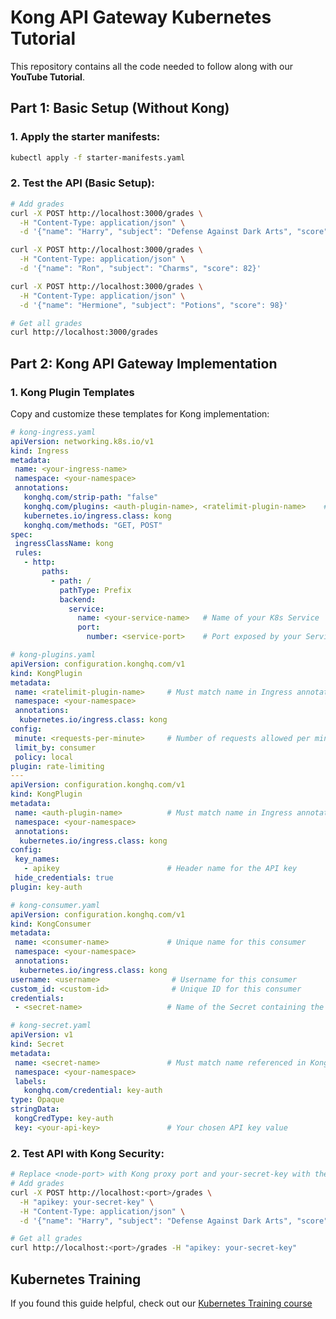 # Kong API Gateway Kubernetes Tutorial
This repository contains all the code needed to follow along with our **YouTube Tutorial**.

## Part 1: Basic Setup (Without Kong)

### 1. Apply the starter manifests:
```bash
kubectl apply -f starter-manifests.yaml
```

### 2. Test the API (Basic Setup):
```bash
# Add grades
curl -X POST http://localhost:3000/grades \
  -H "Content-Type: application/json" \
  -d '{"name": "Harry", "subject": "Defense Against Dark Arts", "score": 95}'

curl -X POST http://localhost:3000/grades \
  -H "Content-Type: application/json" \
  -d '{"name": "Ron", "subject": "Charms", "score": 82}'

curl -X POST http://localhost:3000/grades \
  -H "Content-Type: application/json" \
  -d '{"name": "Hermione", "subject": "Potions", "score": 98}'

# Get all grades
curl http://localhost:3000/grades
```

## Part 2: Kong API Gateway Implementation

### 1. Kong Plugin Templates
Copy and customize these templates for Kong implementation:

```yaml
# kong-ingress.yaml
apiVersion: networking.k8s.io/v1
kind: Ingress
metadata:
 name: <your-ingress-name>
 namespace: <your-namespace>
 annotations:
   konghq.com/strip-path: "false"
   konghq.com/plugins: <auth-plugin-name>, <ratelimit-plugin-name>    # Plugin names referenced in KongPlugin resources
   kubernetes.io/ingress.class: kong
   konghq.com/methods: "GET, POST"  
spec:
 ingressClassName: kong
 rules:
   - http:
       paths:
         - path: /
           pathType: Prefix
           backend:
             service:
               name: <your-service-name>   # Name of your K8s Service
               port:
                 number: <service-port>    # Port exposed by your Service

# kong-plugins.yaml
apiVersion: configuration.konghq.com/v1
kind: KongPlugin
metadata:
 name: <ratelimit-plugin-name>     # Must match name in Ingress annotation
 namespace: <your-namespace>
 annotations:
  kubernetes.io/ingress.class: kong
config:
 minute: <requests-per-minute>     # Number of requests allowed per minute
 limit_by: consumer
 policy: local
plugin: rate-limiting
---
apiVersion: configuration.konghq.com/v1
kind: KongPlugin
metadata:
 name: <auth-plugin-name>          # Must match name in Ingress annotation
 namespace: <your-namespace>
 annotations:
  kubernetes.io/ingress.class: kong
config:
 key_names:
   - apikey                        # Header name for the API key
 hide_credentials: true
plugin: key-auth

# kong-consumer.yaml
apiVersion: configuration.konghq.com/v1
kind: KongConsumer
metadata:
 name: <consumer-name>             # Unique name for this consumer
 namespace: <your-namespace>
 annotations:
  kubernetes.io/ingress.class: kong
username: <username>                # Username for this consumer
custom_id: <custom-id>              # Unique ID for this consumer
credentials:
 - <secret-name>                   # Name of the Secret containing the API key

# kong-secret.yaml
apiVersion: v1
kind: Secret
metadata:
 name: <secret-name>               # Must match name referenced in KongConsumer
 namespace: <your-namespace>
 labels:
   konghq.com/credential: key-auth
type: Opaque
stringData:
 kongCredType: key-auth
 key: <your-api-key>               # Your chosen API key value
```

### 2. Test API with Kong Security:
```bash
# Replace <node-port> with Kong proxy port and your-secret-key with the key from kong-secret.yaml
# Add grades
curl -X POST http://localhost:<port>/grades \
  -H "apikey: your-secret-key" \
  -H "Content-Type: application/json" \
  -d '{"name": "Harry", "subject": "Defense Against Dark Arts", "score": 95}'

# Get all grades
curl http://localhost:<port>/grades -H "apikey: your-secret-key"
```

## Kubernetes Training

If you found this guide helpful, check out our [Kubernetes Training course](https://kubernetestraining.io/)
